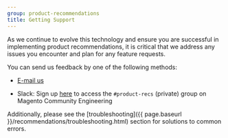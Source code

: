 ```yaml
---
group: product-recommendations
title: Getting Support
---
```


As we continue to evolve this technology and ensure you are successful in implementing product recommendations, it is critical that we address any issues you encounter and plan for any feature requests.

You can send us feedback by one of the following methods:

-  <a href="mailto:magento-product-recs-feedback@adobe.com">E-mail us</a>

-  Slack: Sign up [here](http://tinyurl.com/engcom-slack) to access the `#product-recs` (private) group on Magento Community Engineering

Additionally, please see the [troubleshooting]({{ page.baseurl }}/recommendations/troubleshooting.html) section for solutions to common errors.
